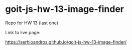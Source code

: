 # goit-js-hw-13-image-finder

Repo for HW 13 (last one)

Link to live page:

https://serhioandros.github.io/goit-js-hw-13-image-finder/
